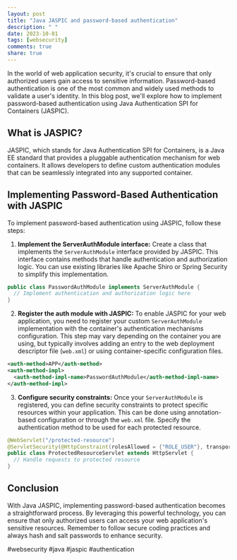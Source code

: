 ```yaml
---
layout: post
title: "Java JASPIC and password-based authentication"
description: " "
date: 2023-10-01
tags: [websecurity]
comments: true
share: true
---
```


In the world of web application security, it's crucial to ensure that only authorized users gain access to sensitive information. Password-based authentication is one of the most common and widely used methods to validate a user's identity. In this blog post, we'll explore how to implement password-based authentication using Java Authentication SPI for Containers (JASPIC).

## What is JASPIC?

JASPIC, which stands for Java Authentication SPI for Containers, is a Java EE standard that provides a pluggable authentication mechanism for web containers. It allows developers to define custom authentication modules that can be seamlessly integrated into any supported container.

## Implementing Password-Based Authentication with JASPIC

To implement password-based authentication using JASPIC, follow these steps:

1. **Implement the ServerAuthModule interface:** Create a class that implements the `ServerAuthModule` interface provided by JASPIC. This interface contains methods that handle authentication and authorization logic. You can use existing libraries like Apache Shiro or Spring Security to simplify this implementation.

```java
public class PasswordAuthModule implements ServerAuthModule {
  // Implement authentication and authorization logic here
}
```

2. **Register the auth module with JASPIC:** To enable JASPIC for your web application, you need to register your custom `ServerAuthModule` implementation with the container's authentication mechanisms configuration. This step may vary depending on the container you are using, but typically involves adding an entry to the web deployment descriptor file (`web.xml`) or using container-specific configuration files.

```xml
<auth-method>APP</auth-method>
<auth-method-impl>
  <auth-method-impl-name>PasswordAuthModule</auth-method-impl-name>
</auth-method-impl>
```

3. **Configure security constraints:** Once your `ServerAuthModule` is registered, you can define security constraints to protect specific resources within your application. This can be done using annotation-based configuration or through the `web.xml` file. Specify the authentication method to be used for each protected resource.

```java
@WebServlet("/protected-resource")
@ServletSecurity(@HttpConstraint(rolesAllowed = {"ROLE_USER"}, transportGuarantee = CONFIDENTIAL))
public class ProtectedResourceServlet extends HttpServlet {
  // Handle requests to protected resource
}
```

## Conclusion

With Java JASPIC, implementing password-based authentication becomes a straightforward process. By leveraging this powerful technology, you can ensure that only authorized users can access your web application's sensitive resources. Remember to follow secure coding practices and always hash and salt passwords to enhance security.

#websecurity #java #jaspic #authentication